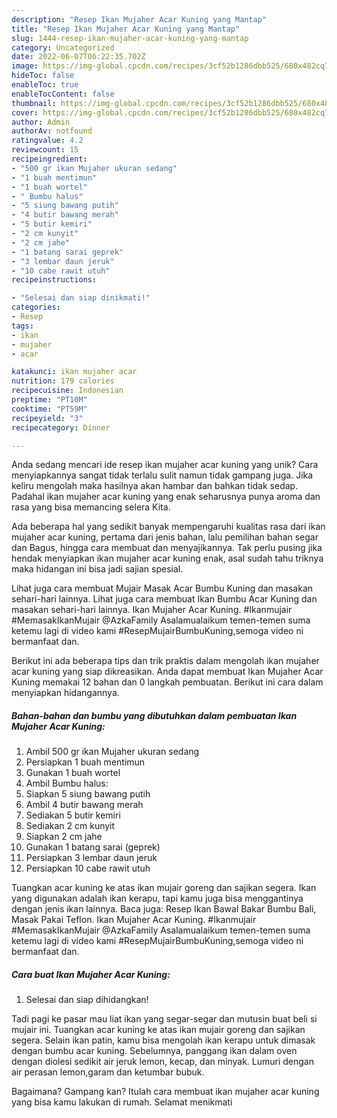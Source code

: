 ```yaml
---
description: "Resep Ikan Mujaher Acar Kuning yang Mantap"
title: "Resep Ikan Mujaher Acar Kuning yang Mantap"
slug: 1444-resep-ikan-mujaher-acar-kuning-yang-mantap
category: Uncategorized
date: 2022-06-07T06:22:35.702Z
image: https://img-global.cpcdn.com/recipes/3cf52b1286dbb525/680x482cq70/ikan-mujaher-acar-kuning-foto-resep-utama.jpg
hideToc: false
enableToc: true
enableTocContent: false
thumbnail: https://img-global.cpcdn.com/recipes/3cf52b1286dbb525/680x482cq70/ikan-mujaher-acar-kuning-foto-resep-utama.jpg
cover: https://img-global.cpcdn.com/recipes/3cf52b1286dbb525/680x482cq70/ikan-mujaher-acar-kuning-foto-resep-utama.jpg
author: Admin
authorAv: notfound
ratingvalue: 4.2
reviewcount: 15
recipeingredient:
- "500 gr ikan Mujaher ukuran sedang"
- "1 buah mentimun"
- "1 buah wortel"
- " Bumbu halus"
- "5 siung bawang putih"
- "4 butir bawang merah"
- "5 butir kemiri"
- "2 cm kunyit"
- "2 cm jahe"
- "1 batang sarai geprek"
- "3 lembar daun jeruk"
- "10 cabe rawit utuh"
recipeinstructions:

- "Selesai dan siap dinikmati!"
categories:
- Resep
tags:
- ikan
- mujaher
- acar

katakunci: ikan mujaher acar 
nutrition: 179 calories
recipecuisine: Indonesian
preptime: "PT10M"
cooktime: "PT59M"
recipeyield: "3"
recipecategory: Dinner

---
```





Anda sedang mencari ide resep ikan mujaher acar kuning yang unik? Cara menyiapkannya sangat tidak terlalu sulit namun tidak gampang juga. Jika keliru mengolah maka hasilnya akan hambar dan bahkan tidak sedap. Padahal ikan mujaher acar kuning yang enak seharusnya punya aroma dan rasa yang bisa memancing selera Kita.





Ada beberapa hal yang sedikit banyak mempengaruhi kualitas rasa dari ikan mujaher acar kuning, pertama dari jenis bahan, lalu pemilihan bahan segar dan Bagus, hingga cara membuat dan menyajikannya. Tak perlu pusing jika hendak menyiapkan ikan mujaher acar kuning enak,      asal sudah tahu triknya maka hidangan ini bisa jadi sajian spesial.














Lihat juga cara membuat Mujair Masak Acar Bumbu Kuning dan masakan sehari-hari lainnya. Lihat juga cara membuat Ikan Bumbu Acar Kuning dan masakan sehari-hari lainnya. Ikan Mujaher Acar Kuning. #Ikanmujair #MemasakIkanMujair @AzkaFamily Asalamualaikum temen-temen suma ketemu lagi di video kami #ResepMujairBumbuKuning,semoga video ni bermanfaat dan.






Berikut ini ada beberapa tips dan trik praktis dalam mengolah ikan mujaher acar kuning yang siap dikreasikan. Anda dapat membuat Ikan Mujaher Acar Kuning memakai 12 bahan dan 0 langkah pembuatan. Berikut ini cara dalam menyiapkan hidangannya.

<!--inarticleads1-->

##### Bahan-bahan dan bumbu yang dibutuhkan dalam pembuatan Ikan Mujaher Acar Kuning:

1. Ambil 500 gr ikan Mujaher ukuran sedang
1. Persiapkan 1 buah mentimun
1. Gunakan 1 buah wortel
1. Ambil  Bumbu halus:
1. Siapkan 5 siung bawang putih
1. Ambil 4 butir bawang merah
1. Sediakan 5 butir kemiri
1. Sediakan 2 cm kunyit
1. Siapkan 2 cm jahe
1. Gunakan 1 batang sarai (geprek)
1. Persiapkan 3 lembar daun jeruk
1. Persiapkan 10 cabe rawit utuh


Tuangkan acar kuning ke atas ikan mujair goreng dan sajikan segera. Ikan yang digunakan adalah ikan kerapu, tapi kamu juga bisa menggantinya dengan jenis ikan lainnya. Baca juga: Resep Ikan Bawal Bakar Bumbu Bali, Masak Pakai Teflon. Ikan Mujaher Acar Kuning. #Ikanmujair #MemasakIkanMujair @AzkaFamily Asalamualaikum temen-temen suma ketemu lagi di video kami #ResepMujairBumbuKuning,semoga video ni bermanfaat dan. 

<!--inarticleads2-->

##### Cara buat Ikan Mujaher Acar Kuning:


1. Selesai dan siap dihidangkan!

Tadi pagi ke pasar mau liat ikan yang segar-segar dan mutusin buat beli si mujair ini. Tuangkan acar kuning ke atas ikan mujair goreng dan sajikan segera. Selain ikan patin, kamu bisa mengolah ikan kerapu untuk dimasak dengan bumbu acar kuning. Sebelumnya, panggang ikan dalam oven dengan diolesi sedikit air jeruk lemon, kecap, dan minyak. Lumuri dengan air perasan lemon,garam dan ketumbar bubuk. 

Bagaimana? Gampang kan? Itulah cara membuat ikan mujaher acar kuning yang bisa kamu lakukan di rumah. Selamat menikmati
